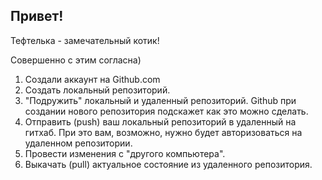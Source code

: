 ## Привет!

Тефтелька - замечательный котик!

Совершенно с этим согласна)

1. Создали аккаунт на Github.com
2. Создать локальный репозиторий.
3. "Подружить" локальный и удаленный репозиторий. Github при создании нового репозитория подскажет как это можно сделать.
4. Отправить (push) ваш локальный репозиторий в удаленный на гитхаб. При это вам, возможно, нужно будет авторизоваться на удаленном репозитории.
5. Провести изменения с "другого компьютера".
6. Выкачать (pull) актуальное состояние из удаленного репозитория.
 